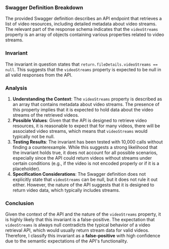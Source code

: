 ### Swagger Definition Breakdown
The provided Swagger definition describes an API endpoint that retrieves a list of video resources, including detailed metadata about video streams. The relevant part of the response schema indicates that the `videoStreams` property is an array of objects containing various properties related to video streams.

### Invariant
The invariant in question states that `return.fileDetails.videoStreams == null`. This suggests that the `videoStreams` property is expected to be null in all valid responses from the API.

### Analysis
1. **Understanding the Context**: The `videoStreams` property is described as an array that contains metadata about video streams. The presence of this property implies that it is expected to hold data about the video streams of the retrieved videos.
2. **Possible Values**: Given that the API is designed to retrieve video resources, it is reasonable to expect that for many videos, there will be associated video streams, which means that `videoStreams` would typically not be null. 
3. **Testing Results**: The invariant has been tested with 10,000 calls without finding a counterexample. While this suggests a strong likelihood that the invariant holds true, it does not account for all possible scenarios, especially since the API could return videos without streams under certain conditions (e.g., if the video is not encoded properly or if it is a placeholder).
4. **Specification Considerations**: The Swagger definition does not explicitly state that `videoStreams` can be null, but it does not rule it out either. However, the nature of the API suggests that it is designed to return video data, which typically includes streams.

### Conclusion
Given the context of the API and the nature of the `videoStreams` property, it is highly likely that this invariant is a false-positive. The expectation that `videoStreams` is always null contradicts the typical behavior of a video retrieval API, which would usually return stream data for valid videos. Therefore, I classify this invariant as a **false-positive** with high confidence due to the semantic expectations of the API's functionality.
